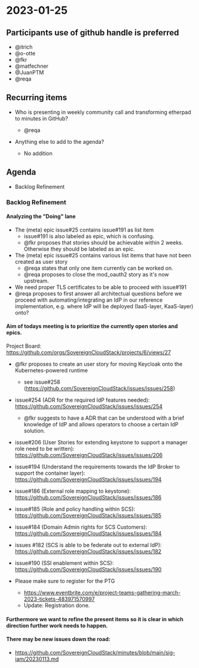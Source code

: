 # 2023-01-25
## Participants  use of github handle is preferred
* @itrich
* @o-otte
* @fkr
* @matfechner
* @JuanPTM
* @reqa

## Recurring items
* Who is presenting in weekly community call and transforming etherpad to minutes in GitHub?
    * @reqa

* Anything else to add to the agenda?
    * No addition

## Agenda

* Backlog Refinement

### Backlog Refinement

#### Analyzing the "Doing" lane
* The (meta) epic issue#25 contains issue#191 as list item
    * issue#191 is also labeled as epic, which is confusing.
    * @fkr proposes that stories should be achievable within 2 weeks. Otherwise they should be labeled as an epic.
* The (meta) epic issue#25 contains various list items that have not been created as user story
    * @reqa states that only one item currently can be worked on. 
    * @reqa proposes to close the mod_oauth2 story as it's now upstream.
* We need proper TLS certificates to be able to proceed with issue#191
* @reqa proposes to first answer all architectual questions before we proceed with automating/integrating an IdP in our reference implementation, e.g. where IdP will be deployed (IaaS-layer, KaaS-layer) onto?

#### Aim of todays meeting is to prioritize the currently open stories and epics.
Project Board: https://github.com/orgs/SovereignCloudStack/projects/6/views/27

* @fkr proposes to create an user story for moving Keycloak onto the Kubernetes-powered runtime
    * see issue#258 (https://github.com/SovereignCloudStack/issues/issues/258)
* issue#254 (ADR for the required IdP features needed): https://github.com/SovereignCloudStack/issues/issues/254
    * @fkr suggests to have a ADR that can be understood with a brief knowledge of IdP and allows operators to choose a certain IdP solution.
* issue#206 (User Stories for extending keystone to support a manager role need to be written): https://github.com/SovereignCloudStack/issues/issues/206
* issue#194 (Understand the requirements towards the IdP Broker to support the container layer): https://github.com/SovereignCloudStack/issues/issues/194
* issue#186 (External role mapping to keystone): https://github.com/SovereignCloudStack/issues/issues/186
* issue#185 (Role and policy handling within SCS): https://github.com/SovereignCloudStack/issues/issues/185
* issue#184 (Domain Admin rights for SCS Customers): https://github.com/SovereignCloudStack/issues/issues/184
* issues #182 (SCS is able to be federate out to external IdP): https://github.com/SovereignCloudStack/issues/issues/182
* issue#190 (SSI enablement within SCS): https://github.com/SovereignCloudStack/issues/issues/190

* Please make sure to register for the PTG

    * https://www.eventbrite.com/e/project-teams-gathering-march-2023-tickets-483971570997
    * Update: Registration done.

#### Furthermore we want to refine the present items so it is clear in which direction further work needs to happen.

#### There may be new issues down the road:
* https://github.com/SovereignCloudStack/minutes/blob/main/sig-iam/20230113.md

